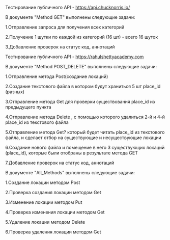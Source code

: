 Тестирование публичного API - https://api.chucknorris.io/


В документе "Method GET" выполнены следующие задачи:

1.Отправление запроса для получения всех категорий

2.Получение 1 шутки по каждой из категорий (16 шт) - всего 16 шуток

3.Добавление проверок на статус код, аннотаций





Тестирование публичного API - https://rahulshettyacademy.com


В документе "Method POST_DELETE" выполнены следующие задачи:

1.Отправление метода Post(создание локаций)

2.Создание текстового файла в котором будут храниться 5 шт place_id (разных)

3.Отправление метода Get для проверки существования place_id из предыдущего пункта

4.Отправление метода Delete , с помощью которого удалиться 2-й и 4-й place_id из текстового файла

5.Отправление метода Get? который будет читать place_id из текстового файла, и сделает отбор на существующие и несуществующие локации

6.Создание нового файла и помещение в него 3 существующих локаций (place_id), которые были отобраны в результате метода GET

7.Добавление проверок на статус код, аннотаций



В документе "All_Methods" выполнены следующие задачи:

1.Создание локации методом Post

2.Проверка создания локации методом Get

3.Изменение локации методом Put

4.Проверка изменения локации методом Get

5.Удаление локации методом Delete

6.Проверка удаления локации методом Get

